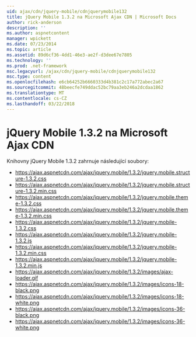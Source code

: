 ```yaml
---
uid: ajax/cdn/jquery-mobile/cdnjquerymobile132
title: jQuery Mobile 1.3.2 na Microsoft Ajax CDN | Microsoft Docs
author: rick-anderson
description: ''
ms.author: aspnetcontent
manager: wpickett
ms.date: 07/23/2014
ms.topic: article
ms.assetid: 89d6cf36-4dd1-46e3-ae2f-d3dee67e7805
ms.technology: ''
ms.prod: .net-framework
msc.legacyurl: /ajax/cdn/jquery-mobile/cdnjquerymobile132
msc.type: content
ms.openlocfilehash: e6cb64252b6660333d4b381c2c17a772abec2a67
ms.sourcegitcommit: 48beecfe749ddac52bc79aa3eb246a2dcdaa1862
ms.translationtype: MT
ms.contentlocale: cs-CZ
ms.lasthandoff: 03/22/2018
---
```

<a name="jquery-mobile-132-on-the-microsoft-ajax-cdn"></a>jQuery Mobile 1.3.2 na Microsoft Ajax CDN
====================
Knihovny jQuery Mobile 1.3.2 zahrnuje následující soubory:

- https://ajax.aspnetcdn.com/ajax/jquery.mobile/1.3.2/jquery.mobile.structure-1.3.2.css
- https://ajax.aspnetcdn.com/ajax/jquery.mobile/1.3.2/jquery.mobile.structure-1.3.2.min.css
- https://ajax.aspnetcdn.com/ajax/jquery.mobile/1.3.2/jquery.mobile.theme-1.3.2.css
- https://ajax.aspnetcdn.com/ajax/jquery.mobile/1.3.2/jquery.mobile.theme-1.3.2.min.css
- https://ajax.aspnetcdn.com/ajax/jquery.mobile/1.3.2/jquery.mobile-1.3.2.css
- https://ajax.aspnetcdn.com/ajax/jquery.mobile/1.3.2/jquery.mobile-1.3.2.js
- https://ajax.aspnetcdn.com/ajax/jquery.mobile/1.3.2/jquery.mobile-1.3.2.min.css
- https://ajax.aspnetcdn.com/ajax/jquery.mobile/1.3.2/jquery.mobile-1.3.2.min.js
- https://ajax.aspnetcdn.com/ajax/jquery.mobile/1.3.2/images/ajax-loader.gif
- https://ajax.aspnetcdn.com/ajax/jquery.mobile/1.3.2/images/icons-18-black.png
- https://ajax.aspnetcdn.com/ajax/jquery.mobile/1.3.2/images/icons-18-white.png
- https://ajax.aspnetcdn.com/ajax/jquery.mobile/1.3.2/images/icons-36-black.png
- https://ajax.aspnetcdn.com/ajax/jquery.mobile/1.3.2/images/icons-36-white.png
